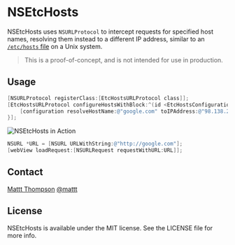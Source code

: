 # NSEtcHosts

NSEtcHosts uses `NSURLProtocol` to intercept requests for specified host names, resolving them instead to a different IP address, similar to an [`/etc/hosts` file](http://en.wikipedia.org/wiki/Hosts_%28file%29) on a Unix system.

> This is a proof-of-concept, and is not intended for use in production.

## Usage

```objective-c
[NSURLProtocol registerClass:[EtcHostsURLProtocol class]];
[EtcHostsURLProtocol configureHostsWithBlock:^(id <EtcHostsConfiguration> configuration) {
    [configuration resolveHostName:@"google.com" toIPAddress:@"98.138.253.109"];
}];
```

![NSEtcHosts in Action](https://raw.githubusercontent.com/mattt/NSEtcHosts/screenshots/screenshot.png)

```objective-c
NSURL *URL = [NSURL URLWithString:@"http://google.com"];
[webView loadRequest:[NSURLRequest requestWithURL:URL]];
```

## Contact

[Mattt Thompson](http://github.com/mattt)
[@mattt](https://twitter.com/mattt)

## License

NSEtcHosts is available under the MIT license. See the LICENSE file for more info.
